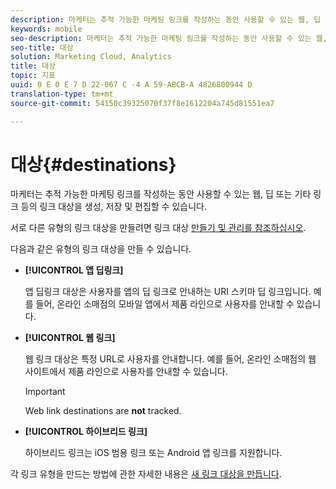 ```yaml
---
description: 마케터는 추적 가능한 마케팅 링크를 작성하는 동안 사용할 수 있는 웹, 딥 또는 기타 링크 등의 링크 대상을 생성, 저장 및 편집할 수 있습니다.
keywords: mobile
seo-description: 마케터는 추적 가능한 마케팅 링크를 작성하는 동안 사용할 수 있는 웹, 딥 또는 기타 링크 등의 링크 대상을 생성, 저장 및 편집할 수 있습니다.
seo-title: 대상
solution: Marketing Cloud, Analytics
title: 대상
topic: 지표
uuid: 0 E 0 E 7 D 22-067 C -4 A 59-ABCB-A 4826800944 D
translation-type: tm+mt
source-git-commit: 54150c39325070f37f8e1612204a745d81551ea7

---
```



# 대상{#destinations}

마케터는 추적 가능한 마케팅 링크를 작성하는 동안 사용할 수 있는 웹, 딥 또는 기타 링크 등의 링크 대상을 생성, 저장 및 편집할 수 있습니다.

서로 다른 유형의 링크 대상을 만들려면 링크 대상 [만들기 및 관리를 참조하십시오](/help/using/acquisition-main/c-manage-link-destinations/c-manage-link-destinations.md).

다음과 같은 유형의 링크 대상을 만들 수 있습니다.

* **[!UICONTROL 앱 딥링크]**

   앱 딥링크 대상은 사용자를 앱의 딥 링크로 안내하는 URI 스키마 딥 링크입니다. 예를 들어, 온라인 소매점의 모바일 앱에서 제품 라인으로 사용자를 안내할 수 있습니다.

* **[!UICONTROL 웹 링크]**

   웹 링크 대상은 특정 URL로 사용자를 안내합니다. 예를 들어, 온라인 소매점의 웹 사이트에서 제품 라인으로 사용자를 안내할 수 있습니다.

   >[!IMPORTANT]
   >
   >Web link destinations are **not** tracked.

* **[!UICONTROL 하이브리드 링크]**

   하이브리드 링크는 iOS 범용 링크 또는 Android 앱 링크를 지원합니다.

각 링크 유형을 만드는 방법에 관한 자세한 내용은 [새 링크 대상을 만듭니다](/help/using/acquisition-main/c-manage-link-destinations/t-create-new-app-deep-link-destination.md).
